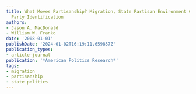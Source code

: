 ```yaml
---
title: What Moves Partisanship? Migration, State Partisan Environment Change, and
  Party Identification
authors:
- Jason A. MacDonald
- William W. Franko
date: '2008-01-01'
publishDate: '2024-01-02T16:19:11.659857Z'
publication_types:
- article-journal
publication: '*American Politics Research*'
tags:
- migration
- partisanship
- state politics
---
```

